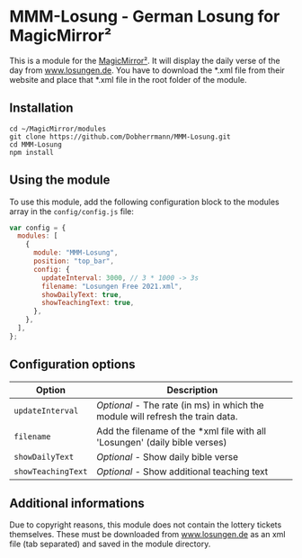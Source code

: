 # MMM-Losung - German Losung for MagicMirror²

This is a module for the [MagicMirror²](https://github.com/MichMich/MagicMirror/). It will display the daily verse of the day from  www.losungen.de. You have to download the *.xml file from their website and place that *.xml file in the root folder of the module. 

## Installation

```shell
cd ~/MagicMirror/modules
git clone https://github.com/Dobherrmann/MMM-Losung.git
cd MMM-Losung
npm install
```

## Using the module

To use this module, add the following configuration block to the modules array in the `config/config.js` file:

```js
var config = {
  modules: [
    {
      module: "MMM-Losung",
      position: "top_bar",
      config: {
        updateInterval: 3000, // 3 * 1000 -> 3s
        filename: "Losungen Free 2021.xml",
        showDailyText: true,
        showTeachingText: true,
      },
    },
  ],
};
```
## Configuration options

| Option                | Description
|-----------------------|-----------
| `updateInterval` | *Optional* - The rate (in ms) in which the module will refresh the train data.
| `filename` | Add the filename of the *xml file with all 'Losungen' (daily bible verses)
| `showDailyText` | *Optional* - Show daily bible verse
| `showTeachingText` |  *Optional* - Show additional teaching text


## Additional informations 
Due to copyright reasons, this module does not contain the lottery tickets themselves. These must be downloaded from www.losungen.de as an xml file (tab separated) and saved in the module directory.